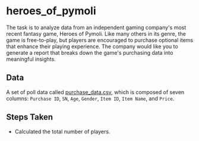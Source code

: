 # heroes_of_pymoli

The task is to analyze data from an independent gaming company's most recent fantasy game, Heroes of Pymoli. Like many others in its genre, the game is free-to-play, but players are encouraged to purchase optional items that enhance their playing experience. The company would like you to generate a report that breaks down the game's purchasing data into meaningful insights.

## Data
A set of poll data called [purchase_data.csv](election_results/Resources/purchase_data.csv), which is composed of seven columns: `Purchase ID`, `SN`, `Age`, `Gender`, `Item ID`, `Item Name`, and `Price`.

## Steps Taken
* Calculated the total number of players.
